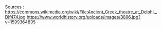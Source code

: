 

Sources : 
https://commons.wikimedia.org/wiki/File:Ancient_Greek_theatre_at_Delphi,_Dlf474.jpg
https://www.worldhistory.org/uploads/images/3806.jpg?v=1599364805

